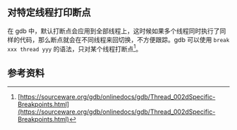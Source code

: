 ## 对特定线程打印断点

在 gdb 中，默认打断点会应用到全部线程上，这时候如果多个线程同时执行了同样的代码，那么断点就会在不同线程来回切换，不方便跟踪。gdb 可以使用 `break xxx thread yyy` 的语法，只对某个线程打断点[^1]。

## 参考资料

[^1]: [https://sourceware.org/gdb/onlinedocs/gdb/Thread_002dSpecific-Breakpoints.html](https://sourceware.org/gdb/onlinedocs/gdb/Thread_002dSpecific-Breakpoints.html)